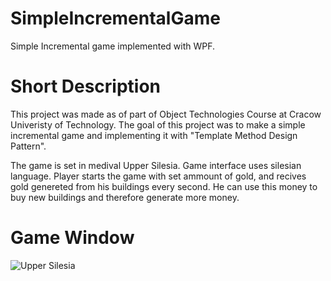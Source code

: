 # SimpleIncrementalGame
Simple Incremental game implemented with WPF.

# Short Description
This project was made as of part of Object Technologies Course at Cracow Univeristy of Technology.
The goal of this project was to make a simple incremental game and implementing it with "Template Method Design Pattern".

The game is set in medival Upper Silesia. Game interface uses silesian language.
Player starts the game with set ammount of gold, and recives gold genereted from his buildings every second.
He can use this money to buy new buildings and therefore generate more money.

# Game Window
![Upper Silesia](https://user-images.githubusercontent.com/65349462/111378282-e97be680-86a1-11eb-9d1b-a21007b55175.png)


